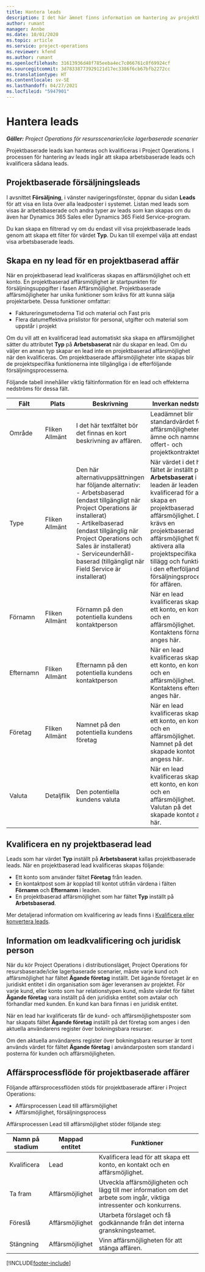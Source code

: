 ```yaml
---
title: Hantera leads
description: I det här ämnet finns information om hantering av projektbaserade leads.
author: rumant
manager: Annbe
ms.date: 10/01/2020
ms.topic: article
ms.service: project-operations
ms.reviewer: kfend
ms.author: rumant
ms.openlocfilehash: 31613936d48f785eeba4ec7c066761c8f69924cf
ms.sourcegitcommit: 3d78338773929121d17ec3386f6cb67bfb2272cc
ms.translationtype: HT
ms.contentlocale: sv-SE
ms.lasthandoff: 04/27/2021
ms.locfileid: "5947901"
---
```

# <a name="manage-leads"></a>Hantera leads

_**Gäller:** Project Operations för resursscenarier/icke lagerbaserade scenarier_

Projektbaserade leads kan hanteras och kvalificeras i Project Operations. I processen för hantering av leads ingår att skapa arbetsbaserade leads och kvalificera sådana leads. 

## <a name="project-sales-leads"></a>Projektbaserade försäljningsleads

I avsnittet **Försäljning**, i vänster navigeringsfönster, öppnar du sidan **Leads** för att visa en lista över alla leadposter i systemet. Listan med leads som visas är arbetsbaserade och andra typer av leads som kan skapas om du även har Dynamics 365 Sales eller Dynamics 365 Field Service-program.

Du kan skapa en filtrerad vy om du endast vill visa projektbaserade leads genom att skapa ett filter för värdet **Typ**. Du kan till exempel välja att endast visa arbetsbaserade leads.

## <a name="create-a-new-lead-for-a-project-based-deal"></a>Skapa en ny lead för en projektbaserad affär

När en projektbaserad lead kvalificeras skapas en affärsmöjlighet och ett konto. En projektbaserad affärsmöjlighet är startpunkten för försäljningsuppgifter i fasen Affärsmöjlighet. Projektbaserade affärsmöjligheter har unika funktioner som krävs för att kunna sälja projektarbete. Dessa funktioner omfattar:

- Faktureringsmetoderna Tid och material och Fast pris
- Flera datumeffektiva prislistor för personal, utgifter och material som uppstår i projekt

Om du vill att en kvalificerad lead automatiskt ska skapa en affärsmöjlighet sätter du attributet **Typ** på **Arbetsbaserat** när du skapar en lead. Om du väljer en annan typ skapar en lead inte en projektbaserad affärsmöjlighet när den kvalificeras. Om projektbaserade affärsmöjligheter inte skapas blir de projektspecifika funktionerna inte tillgängliga i de efterföljande försäljningsprocesserna.

Följande tabell innehåller viktig fältinformation för en lead och effekterna nedströms för dessa fält.
 
| **Fält** | **Plats** | **Beskrivning** | **Inverkan nedströms** |
| --- | --- | --- | --- |
| Område | Fliken Allmänt | I det här textfältet bör det finnas en kort beskrivning av affären. | Leadämnet blir standardvärdet för affärsmöjlighetens ämne och namnet på offert- och projektkontraktet. |
| Type | Fliken Allmänt | Den här alternativuppsättningen har följande alternativ:</br>- Arbetsbaserad (endast tillgängligt när Project Operations är installerat)</br>- Artikelbaserad (endast tillgänglig när Project Operations och Sales är installerat)</br>- Serviceunderhåll-baserad (tillgängligt när Field Service är installerat) | När värdet i det här fältet är inställt på **Arbetsbaserat** i leaden är leaden kvalificerad för att skapa en projektbaserad affärsmöjlighet. Det krävs en projektbaserad affärsmöjlighet för att aktivera alla projektspecifika tillägg och funktioner i den efterföljande försäljningsprocessen för affären. |
| Förnamn | Fliken Allmänt | Förnamn på den potentiella kundens kontaktperson | När en lead kvalificeras skapas ett konto, en kontakt och en affärsmöjlighet. Kontaktens förnamn anges här. |
| Efternamn | Fliken Allmänt | Efternamn på den potentiella kundens kontaktperson | När en lead kvalificeras skapas ett konto, en kontakt och en affärsmöjlighet. Kontaktens efternamn anges här. |
| Företag | Fliken Allmänt | Namnet på den potentiella kundens företag | När en lead kvalificeras skapas ett konto, en kontakt och en affärsmöjlighet. Namnet på det skapade kontot angess här. |
| Valuta | Detaljflik | Den potentiella kundens valuta | När en lead kvalificeras skapas ett konto, en kontakt och en affärsmöjlighet. Valutan på det skapade kontot anges här. |

## <a name="qualify-a-new-project-based-lead"></a>Kvalificera en ny projektbaserad lead

Leads som har värdet **Typ** inställt på **Arbetsbaserat** kallas projektbaserade leads. När en projektbaserad lead kvalificeras skapas följande:

- Ett konto som använder fältet **Företag** från leaden.
- En kontaktpost som är kopplad till kontot utifrån värdena i fälten **Förnamn** och **Efternamn** i leaden.
- En projektbaserad affärsmöjlighet som har fältet **Typ** inställt på **Arbetsbaserad**.

Mer detaljerad information om kvalificering av leads finns i [Kvalificera eller konvertera leads](/dynamics365/sales-enterprise/qualify-lead-convert-opportunity-sales).

## <a name="lead-qualification-and-legal-entity-information"></a>Information om leadkvalificering och juridisk person 

När du kör Project Operations i distributionsläget, Project Operations för resursbaserade/icke lagerbaserade scenarier, måste varje kund och affärsmöjlighet har fältet **Ägande företag** inställt. Det ägande företaget är en juridiskt entitet i din organisation som äger leveransen av projektet. För varje kund, eller konto som har relationstypen kund, måste värdet för fältet **Ägande företag** vara inställt på den juridiska entitet som avtalar och förhandlar med kunden. En kund kan bara finnas i en juridisk entitet.

När en lead har kvalificerats får de kund- och affärsmöjlighetsposter som har skapats fältet **Ägande företag** inställt på det företag som anges i den aktuella användarens register över bokningsbara resurser.

Om den aktuella användarens register över bokningsbara resurser är tomt används värdet för fältet **Ägande företag** i användarposten som standard i posterna för kunden och affärsmöjligheten.

## <a name="business-process-flow-for-project-based-deals"></a>Affärsprocessflöde för projektbaserade affärer

Följande affärsprocessflöden stöds för projektbaserade affärer i Project Operations:

- Affärsprocessen Lead till affärsmöjlighet
- Affärsmöjlighet, försäljningsprocess

Affärsprocessen Lead till affärsmöjlighet stöder följande steg:

| Namn på stadium | Mappad entitet | Funktioner |
| --- | --- | --- |
| Kvalificera | Lead | Kvalificera lead för att skapa ett konto, en kontakt och en affärsmöjlighet. |
| Ta fram | Affärsmöjlighet | Utveckla affärsmöjligheten och lägg till mer information om det arbete som ingår, viktiga intressenter och konkurrens. |
| Föreslå | Affärsmöjlighet | Utarbeta förslaget och få godkännande från det interna granskningsteamet. |
| Stängning | Affärsmöjlighet | Vinn affärsmöjligheten för att stänga affären. |


[!INCLUDE[footer-include](../includes/footer-banner.md)]